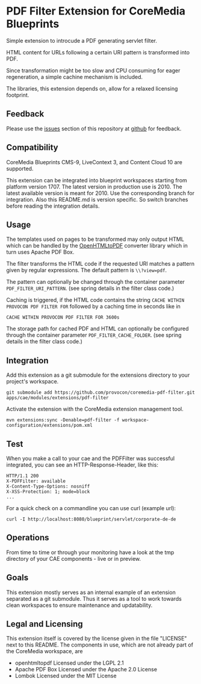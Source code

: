 # PDF Filter Extension for CoreMedia Blueprints

Simple extension to introcude a PDF generating servlet filter.

HTML content for URLs following a certain URI pattern is transformed into PDF.

Since transformation might be too slow and CPU consuming for eager 
regeneration, a simple cachine mechanism is included.

The libraries, this extension depends on, allow for a relaxed licensing
footprint.


## Feedback

Please use the [issues][issues] section of this repository at [github][github]
for feedback.


## Compatibility

CoreMedia Blueprints CMS-9, LiveContext 3, and Content Cloud 10 are supported.

This extension can be integrated into blueprint workspaces starting from
platform version 1707. The latest version in production use is 2010. The latest
available version is meant for 2010. Use the corresponding branch for
integration. Also this README.md is version specific. So switch branches before
reading the integration details.


## Usage

The templates used on pages to be transformed may only output HTML which can
be handled by the [OpenHTMLtoPDF][openhtmltopdf] converter library which in
turn uses Apache PDF Box.

The filter transforms the HTML code if the requested URI matches a pattern
given by regular expressions. The default pattern is `\\?view=pdf`.

The pattern can optionally be changed through the container parameter 
`PDF_FILTER_URI_PATTERN`. (see spring details in the filter class code.)

Caching is triggered, if the HTML code contains the string
`CACHE WITHIN PROVOCON PDF FILTER FOR` followed by a caching time in seconds
like in

```
CACHE WITHIN PROVOCON PDF FILTER FOR 3600s
```

The storage path for cached PDF and HTML can optionally be configured through
the container parameter `PDF_FILTER_CACHE_FOLDER`. (see spring details in the
filter class code.)

## Integration

Add this extension as a git submodule for the extensions directory to your
project's workspace.

```
git submodule add https://github.com/provocon/coremedia-pdf-filter.git apps/cae/modules/extensions/pdf-filter
```

Activate the extension with the CoreMedia extension management tool.

```
mvn extensions:sync -Denable=pdf-filter -f workspace-configuration/extensions/pom.xml
```


## Test

When you make a call to your cae and the PDFFilter was successful integrated,
you can see an HTTP-Response-Header, like this:

```
HTTP/1.1 200
X-PDFFilter: available
X-Content-Type-Options: nosniff
X-XSS-Protection: 1; mode=block
...
```

For a quick check on a commandline you can use curl (example url): 

```
curl -I http://localhost:8080/blueprint/servlet/corporate-de-de
```


## Operations

From time to time or through your monitoring have a look at the tmp directory
of your CAE components - live or in preview.


## Goals

This extension mostly serves as an internal example of an extension separated
as a git submodule. Thus it serves as a tool to work towards clean workspaces
to ensure maintenance and updatability.


## Legal and Licensing

This extension itself is covered by the license given in the file "LICENSE"
next to this README. The components in use, which are not already part of the
CoreMedia workspace, are

* openhtmltopdf Licensed under the LGPL 2.1
* Apache PDF Box Licensed under the Apache 2.0 License
* Lombok Licensed under the MIT License


[openhtmltopdf]: https://github.com/danfickle/openhtmltopdf
[issues]: https://github.com/provocon/coremedia-pdf-filter/issues
[github]: https://github.com/provocon/coremedia-pdf-filter
[gitlab]: https://gitlab.com/provocon/coremedia-pdf-filter
